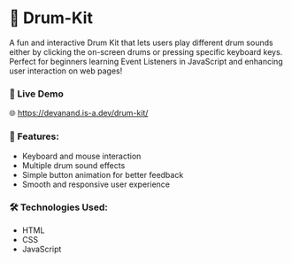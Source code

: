 # 🥁 Drum-Kit

A fun and interactive Drum Kit that lets users play different drum sounds either by clicking the on-screen drums or pressing specific keyboard keys.
Perfect for beginners learning Event Listeners in JavaScript and enhancing user interaction on web pages!

### 🚀 Live Demo
🌐 https://devanand.is-a.dev/drum-kit/

### 🔧 Features:
- Keyboard and mouse interaction
- Multiple drum sound effects
- Simple button animation for better feedback
- Smooth and responsive user experience
  
### 🛠️ Technologies Used:
- HTML
- CSS
- JavaScript
